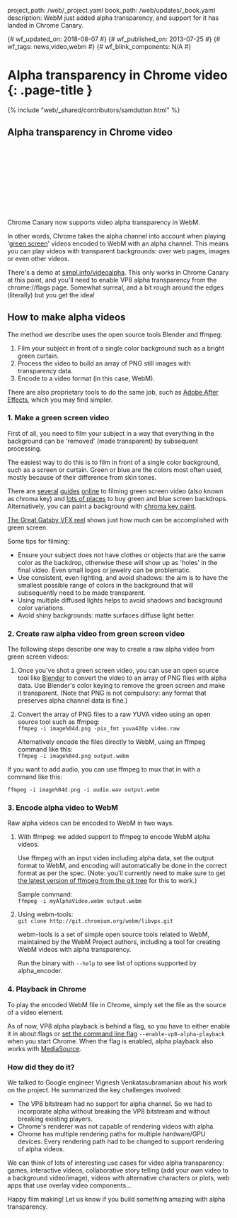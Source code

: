 project_path: /web/_project.yaml book_path: /web/updates/_book.yaml description: WebM just added alpha transparency, and support for it has landed in Chrome Canary.

{# wf_updated_on: 2018-08-07 #} {# wf_published_on: 2013-07-25 #} {# wf_tags: news,video,webm #} {# wf_blink_components: N/A #}

# Alpha transparency in Chrome video {: .page-title }

{% include "web/_shared/contributors/samdutton.html" %}

## Alpha transparency in Chrome video

<div class="video-wrapper">
  <iframe class="devsite-embedded-youtube-video" data-video-id="LIH_myX3Zp0"
          data-autohide="1" data-showinfo="0" frameborder="0" allowfullscreen>
  </iframe>
</div>

Chrome Canary now supports video alpha transparency in WebM.

In other words, Chrome takes the alpha channel into account when playing '[green screen](https://en.wikipedia.org/wiki/Chroma_key)' videos encoded to WebM with an alpha channel. This means you can play videos with transparent backgrounds: over web pages, images or even other videos.

There's a demo at [simpl.info/videoalpha](https://simpl.info/videoalpha). This only works in Chrome Canary at this point, and you'll need to enable VP8 alpha transparency from the chrome://flags page. Somewhat surreal, and a bit rough around the edges (literally) but you get the idea!

## How to make alpha videos

The method we describe uses the open source tools Blender and ffmpeg:

1. Film your subject in front of a single color background such as a bright green curtain.
2. Process the video to build an array of PNG still images with transparency data.
3. Encode to a video format (in this case, WebM).

There are also proprietary tools to do the same job, such as [Adobe After Effects](http://www.adobe.com/products/aftereffects.html), which you may find simpler.

### 1. Make a green screen video

First of all, you need to film your subject in a way that everything in the background can be 'removed' (made transparent) by subsequent processing.

The easiest way to do this is to film in front of a single color background, such as a screen or curtain. Green or blue are the colors most often used, mostly because of their difference from skin tones.

There are [several](http://www.youtube.com/watch?v=M_WdLkaOUic) [guides](https://en.wikipedia.org/wiki/Chroma_key#Process) [online](http://www.youtube.com/watch?v=q3PZO_lCBkw) to filming green screen video (also known as chroma key) and [lots of places](https://www.google.com/search?tbm=shop&q=chromakey) to buy green and blue screen backdrops. Alternatively, you can paint a background with [chroma key paint](https://www.google.com/search?tbm=shop&q=chroma+key+paint).

[The Great Gatsby VFX reel](http://vimeo.com/68451324) shows just how much can be accomplished with green screen.

Some tips for filming:

* Ensure your subject does not have clothes or objects that are the same color as the backdrop, otherwise these will show up as 'holes' in the final video. Even small logos or jewelry can be problematic.
* Use consistent, even lighting, and avoid shadows: the aim is to have the smallest possible range of colors in the background that will subsequently need to be made transparent.
* Using multiple diffused lights helps to avoid shadows and background color variations.
* Avoid shiny backgrounds: matte surfaces diffuse light better.

### 2. Create raw alpha video from green screen video

The following steps describe one way to create a raw alpha video from green screen videos:

1. Once you've shot a green screen video, you can use an open source tool like [Blender](http://www.blender.org/download/get-blender) to convert the video to an array of PNG files with alpha data. Use Blender's color keying to remove the green screen and make it transparent. (Note that PNG is not compulsory: any format that preserves alpha channel data is fine.)
2. Convert the array of PNG files to a raw YUVA video using an open source tool such as ffmpeg:   
    `ffmpeg -i image%04d.png -pix_fmt yuva420p video.raw`  
      
    Alternatively encode the files directly to WebM, using an ffmpeg command like this:   
    `ffmpeg -i image%04d.png output.webm`

If you want to add audio, you can use ffmpeg to mux that in with a command like this:

`ffmpeg -i image%04d.png -i audio.wav output.webm`

### 3. Encode alpha video to WebM

Raw alpha videos can be encoded to WebM in two ways.

1. With ffmpeg: we added support to ffmpeg to encode WebM alpha videos.  
      
    Use ffmpeg with an input video including alpha data, set the output format to WebM, and encoding will automatically be done in the correct format as per the spec. (Note: you'll currently need to make sure to get [the latest version of ffmpeg from the git tree](https://github.com/FFmpeg/FFmpeg) for this to work.)  
      
    Sample command:   
    `ffmpeg -i myAlphaVideo.webm output.webm`

2. Using webm-tools:   
    `git clone http://git.chromium.org/webm/libvpx.git`  
      
    webm-tools is a set of simple open source tools related to WebM, maintained by the WebM Project authors, including a tool for creating WebM videos with alpha transparency.  
      
    Run the binary with `--help` to see list of options supported by alpha_encoder.

### 4. Playback in Chrome

To play the encoded WebM file in Chrome, simply set the file as the source of a video element.   
  
As of now, VP8 alpha playback is behind a flag, so you have to either enable it in about:flags or [set the command line flag](http://www.chromium.org/developers/how-tos/run-chromium-with-flags) `--enable-vp8-alpha-playback` when you start Chrome. When the flag is enabled, alpha playback also works with [MediaSource](http://updates.html5rocks.com/2011/11/Stream-video-using-the-MediaSource-API).

### How did they do it?

We talked to Google engineer Vignesh Venkatasubramanian about his work on the project. He summarized the key challenges involved:

* The VP8 bitstream had no support for alpha channel. So we had to incorporate alpha without breaking the VP8 bitstream and without breaking existing players.
* Chrome's renderer was not capable of rendering videos with alpha.
* Chrome has multiple rendering paths for multiple hardware/GPU devices. Every rendering path had to be changed to support rendering of alpha videos.

We can think of lots of interesting use cases for video alpha transparency: games, interactive videos, collaborative story telling (add your own video to a background video/image), videos with alternative characters or plots, web apps that use overlay video components...

Happy film making! Let us know if you build something amazing with alpha transparency.